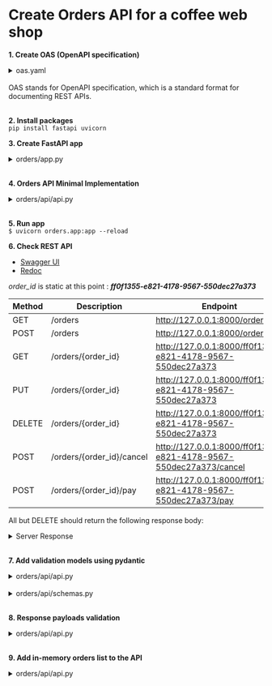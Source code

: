 


# Create Orders API for a coffee web shop



**1. Create OAS (OpenAPI specification)**

<details><summary>oas.yaml</summary>

```yaml
OrderItemSchema:
type: object
required:
    - product
    - size
properties:
    product:
    type: string
    size:
    type: string
    enum:
        - small
        - medium
        - big
    quantity:
    type: integer
    default: 1
    minimum: 1
```
</details>
</br>
OAS stands for OpenAPI specification, which is a standard format for documenting
REST APIs.
</br>
</br>

**2. Install packages** \
```pip install fastapi uvicorn```


**3. Create FastAPI app**
<details>
<summary>orders/app.py</summary>

```python
from fastapi import FastAPI
app = FastAPI(debug=True)
from orders.api import api
```
</details>
</br>

**4. Orders API Minimal Implementation** 
<details>
<summary>orders/api/api.py</summary>

```python
from datetime import datetime
from uuid import UUID
from starlette.responses import Response
from starlette import status
from orders.app import app
from http import HTTPStatus

# Static order for testing purpose
order = {
    'id': 'ff0f1355-e821-4178-9567-550dec27a373',
    'status': "delivered",
    'created': datetime.utcnow(),
    'order': [
        {
            'product': 'cappuccino',
            'size': 'medium',
            'quantity': 1
        }
    ]
}

@app.get('/orders')
def get_orders():
    return {'orders': [order]}

@app.post('/orders', status_code=status.HTTP_201_CREATED)
def create_order():
    return order

@app.get('/orders/{order_id}')
def get_order(order_id: UUID):
    return order

@app.put('/orders/{order_id}')
def update_order(order_id: UUID):
    return order

@app.delete('/orders/{order_id}', status_code=status.HTTP_204_NO_CONTENT)
def delete_order(order_id: UUID):
    return Response(status_code=HTTPStatus.NO_CONTENT.value)

@app.post('/orders/{order_id}/cancel')
def cancel_order(order_id: UUID):    
    return order

@app.post('/orders/{order_id}/pay')
def pay_order(order_id: UUID):
    return order
```
</details>
</br>

**5. Run app** \
```$ uvicorn orders.app:app --reload```

**6. Check REST API**
+ [Swagger UI](http://127.0.0.1:8000/docs)
+ [Redoc](http://127.0.0.1:8000/redoc)

*order_id* is static at this point : ***ff0f1355-e821-4178-9567-550dec27a373***

Method | Description               | Endpoint
-------| ------------------------- | ----------
GET    | /orders                   | http://127.0.0.1:8000/orders
POST   | /orders                   | http://127.0.0.1:8000/orders
GET    | /orders/{order_id}        | http://127.0.0.1:8000/ff0f1355-e821-4178-9567-550dec27a373
PUT    | /orders/{order_id}        | http://127.0.0.1:8000/ff0f1355-e821-4178-9567-550dec27a373
DELETE | /orders/{order_id}        | http://127.0.0.1:8000/ff0f1355-e821-4178-9567-550dec27a373
POST   | /orders/{order_id}/cancel | http://127.0.0.1:8000/ff0f1355-e821-4178-9567-550dec27a373/cancel
POST   | /orders/{order_id}/pay    | http://127.0.0.1:8000/ff0f1355-e821-4178-9567-550dec27a373/pay


All but DELETE should return the following response body:

<details><summary>Server Response</summary>

```json
{
  "orders": [
    {
      "id": "ff0f1355-e821-4178-9567-550dec27a373",
      "status": "delivered",
      "created": "2023-10-23T09:34:18.722191",
      "order": [
        {
          "product": "cappuccino",
          "size": "medium",
          "quantity": 1
        }
      ]
    }
  ]
}
```
</details>
</br>

**7. Add validation models using pydantic**
<details><summary>orders/api/api.py</summary>

```python
from orders.api.schemas import CreateOrderSchema

@app.post('/orders', status_code=status.HTTP_201_CREATED)
def create_order(order_details: CreateOrderSchema):
    return order

@app.put('/orders/{order_id}')
def update_order(order_id: UUID, order_details: CreateOrderSchema):
    return order
```
</details>
</br>

<details><summary>orders/api/schemas.py</summary>

```python
from enum import Enum
from datetime import datetime
from pydantic import BaseModel, Field, validator, root_validator
from typing import List, Annotated
from uuid import UUID

class Size(Enum):
    small = "small"
    medium = "medium"
    big = "big"

class Status(Enum):
    created = "created"
    progress = "progress"
    cancelled = "cancelled"
    dispatched = "dispatched"
    delivered = "delivered"

class OrderItemSchema(BaseModel):
    product: str
    size: Size    
    quantity: Annotated[int, Field(strict=True, ge=1, le=10)] = 1

    @validator("quantity")
    def quantity_non_nullable(cls, value):
        assert value is not None, "quantity may not be None"
        return value

class CreateOrderSchema(BaseModel):
    order: Annotated[List[OrderItemSchema], Field(min_length=1)]

class GetOrderSchema(CreateOrderSchema):
    id: UUID
    created: datetime
    updated: datetime
    status: Status


class GetOrdersSchema(BaseModel):
    orders: List[GetOrderSchema]
```
</details>
</br>


**8. Response payloads validation**
<details><summary>orders/api/api.py</summary>

```python
from orders.api.schemas import (
GetOrderSchema,
CreateOrderSchema,
GetOrdersSchema,
)

@app.get('/orders', response_model=GetOrdersSchema)
def get_orders():
    return GetOrdersSchema(orders=ORDERS)


@app.post('/orders', status_code=status.HTTP_201_CREATED, response_model=GetOrderSchema,)
def create_order(order_details: CreateOrderSchema):
    return order
```
</details>
</br>

**9. Add in-memory orders list to the API**
<details><summary>orders/api/api.py</summary>

```python
import uuid
from fastapi import HTTPException

ORDERS = []

@app.get("/orders", response_model=GetOrdersSchema)
def get_orders():
    return ORDERS

@app.post("/orders", status_code=status.HTTP_201_CREATED, response_model=GetOrderSchema)
def create_order(order_details: CreateOrderSchema):
    order = order_details.model_dump()
    order["id"] = uuid.uuid4()
    order["created"] = datetime.utcnow()
    order["status"] = "created"
    ORDERS.append(order)
    return order


@app.get("/orders/{order_id}")
def get_order(order_id: UUID):
    for order in ORDERS:
        if order["id"] == order_id:
            return order
    raise HTTPException(status_code=404, detail=f"Order with ID {order_id} not found")

@app.put("/orders/{order_id}")
def update_order(order_id: UUID, order_details: CreateOrderSchema):
    for order in ORDERS:
        if order["id"] == order_id:
            order.update(order_details.dict())
            return order
    raise HTTPException(status_code=404, detail=f"Order with ID {order_id} not found")

@app.delete("/orders/{order_id}", status_code=status.HTTP_204_NO_CONTENT)
def delete_order(order_id: UUID):
    for index, order in enumerate(ORDERS):
        if order["id"] == order_id:
            ORDERS.pop(index)
            return Response(status_code=HTTPStatus.NO_CONTENT.value)
    raise HTTPException(status_code=404, detail=f"Order with ID {order_id} not found")

@app.post("/orders/{order_id}/cancel")
def cancel_order(order_id: UUID):
    for order in ORDERS:
        if order["id"] == order_id:
            order["status"] = "cancelled"
            return order
    raise HTTPException(status_code=404, detail=f"Order with ID {order_id} not found")


@app.post("/orders/{order_id}/pay")
def pay_order(order_id: UUID):
    for order in ORDERS:
        if order["id"] == order_id:
            order["status"] = "progress"
            return order
    raise HTTPException(status_code=404, detail=f"Order with ID {order_id} not found")
```
</details>